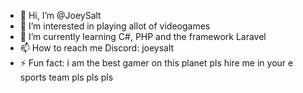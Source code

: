 - 👋 Hi, I’m @JoeySalt
- 👀 I’m interested in playing allot of videogames
- 🌱 I’m currently learning C#, PHP and the framework Laravel
- 📫 How to reach me Discord: joeysalt
- ⚡ Fun fact: i am the best gamer on this planet pls hire me in your e sports team pls pls pls

<!---
JoeySalt/JoeySalt is a ✨ special ✨ repository because its `README.md` (this file) appears on your GitHub profile.
You can click the Preview link to take a look at your changes.
--->
